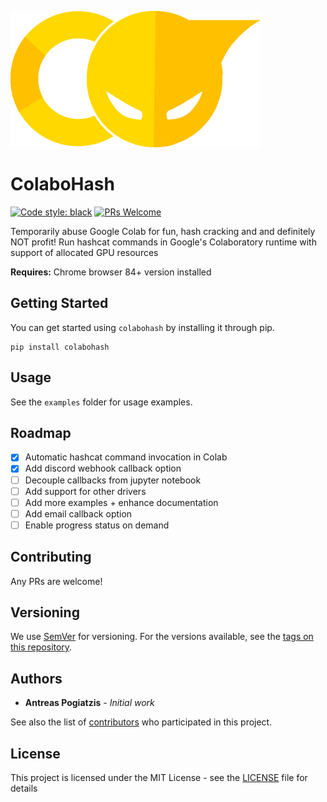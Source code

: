 ![ColaboHash](assets/colabohash400x218.png)

# ColaboHash

[![Code style: black](https://img.shields.io/badge/code%20style-black-000000.svg)](https://github.com/psf/black)
[![PRs Welcome](https://img.shields.io/badge/PRs-welcome-brightgreen.svg?style=flat-square)](http://makeapullrequest.com)

Temporarily abuse Google Colab for fun, hash cracking and and definitely NOT profit! Run hashcat commands in Google's Colaboratory runtime with support of allocated GPU resources

**Requires:** Chrome browser 84+ version installed

## Getting Started

You can get started using `colabohash` by installing it through pip.

```
pip install colabohash
```

## Usage

See the `examples` folder for usage examples.

## Roadmap

- [X] Automatic hashcat command invocation in Colab
- [X] Add discord webhook callback option
- [ ] Decouple callbacks from jupyter notebook
- [ ] Add support for other drivers
- [ ] Add more examples + enhance documentation
- [ ] Add email callback option
- [ ] Enable progress status on demand

## Contributing

Any PRs are welcome!

## Versioning

We use [SemVer](http://semver.org/) for versioning. For the versions available, see the [tags on this repository](https://github.com/apogiatzis/powsolver/tags). 

## Authors

* **Antreas Pogiatzis** - *Initial work* 

See also the list of [contributors](https://github.com/apogiatzis/powsolver/contributors) who participated in this project.

## License

This project is licensed under the MIT License - see the [LICENSE](LICENSE) file for details


